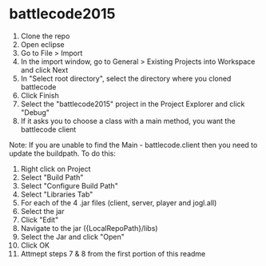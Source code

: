 # battlecode2015
1.    Clone the repo
2.    Open eclipse
3.    Go to File > Import
4.    In the import window, go to General > Existing Projects into Workspace and click Next
5.    In "Select root directory", select the directory where you cloned battlecode
6.    Click Finish
7.    Select the "battlecode2015" project in the Project Explorer and click "Debug"
8.    If it asks you to choose a class with a main method, you want the battlecode client

Note: If you are unable to find the Main - battlecode.client then you need to update the buildpath. To do this:

1. Right click on Project
2. Select "Build Path"
3. Select "Configure Build Path"
4. Select "Libraries Tab"
5. For each of the 4 .jar files (client, server, player and jogl.all)
  1. Select the jar
  2. Click "Edit"
  3. Navigate to the jar ({LocalRepoPath}/libs)
  4. Select the Jar and click "Open"
6. Click OK
7. Attmept steps 7 & 8 from the first portion of this readme
